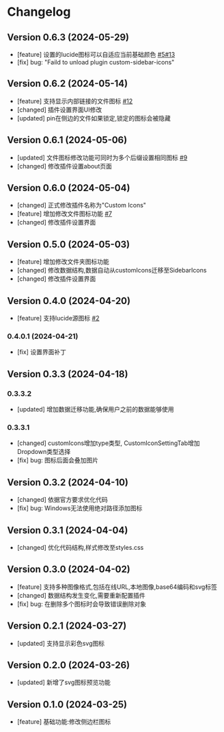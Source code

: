 # Changelog
## Version 0.6.3 (2024-05-29)
- [feature] 设置的lucide图标可以自适应当前基础颜色 [#5](https://github.com/RavenHogWarts/obsidian-custom-icons/issues/5)[#13](https://github.com/RavenHogWarts/obsidian-custom-icons/issues/13)
- [fix] bug: "Faild to unload plugin custom-sidebar-icons"

## Version 0.6.2 (2024-05-14)
- [feature] 支持显示内部链接的文件图标 [#12](https://github.com/RavenHogWarts/obsidian-custom-icons/issues/12)
- [changed] 插件设置界面UI修改
- [updated] pin在侧边的文件如果锁定,锁定的图标会被隐藏

## Version 0.6.1 (2024-05-06)
- [updated] 文件图标修改功能可同时为多个后缀设置相同图标 [#9](https://github.com/RavenHogWarts/obsidian-custom-icons/issues/9)
- [changed] 修改插件设置about页面

## Version 0.6.0 (2024-05-04)
- [changed] 正式修改插件名称为"Custom Icons"
- [feature] 增加修改文件图标功能 [#7](https://github.com/RavenHogWarts/obsidian-custom-icons/issues/7)
- [changed] 修改插件设置界面

## Version 0.5.0 (2024-05-03)
- [feature] 增加修改文件夹图标功能
- [changed] 修改数据结构,数据自动从customIcons迁移至SidebarIcons
- [changed] 修改插件设置界面

## Version 0.4.0 (2024-04-20)
- [feature] 支持lucide源图标 [#2](https://github.com/RavenHogWarts/obsidian-custom-icons/issues/2)

### 0.4.0.1 (2024-04-21)
- [fix] 设置界面补丁

## Version 0.3.3 (2024-04-18)
### 0.3.3.2
- [updated] 增加数据迁移功能,确保用户之前的数据能够使用

### 0.3.3.1
- [changed] customIcons增加type类型, CustomIconSettingTab增加Dropdown类型选择
- [fix] bug: 图标后面会叠加图片

## Version 0.3.2 (2024-04-10)
- [changed] 依据官方要求优化代码
- [fix] bug: Windows无法使用绝对路径添加图标

## Version 0.3.1 (2024-04-04)
- [changed] 优化代码结构,样式修改至styles.css

## Version 0.3.0 (2024-04-02)
- [feature] 支持多种图像格式,包括在线URL,本地图像,base64编码和svg标签
- [changed] 数据结构发生变化,需要重新配置插件
- [fix] bug: 在删除多个图标时会导致错误删除对象

## Version 0.2.1 (2024-03-27)
- [updated] 支持显示彩色svg图标

## Version 0.2.0 (2024-03-26)
- [updated] 新增了svg图标预览功能

## Version 0.1.0 (2024-03-25)
- [feature] 基础功能:修改侧边栏图标